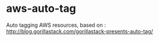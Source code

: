 # aws-auto-tag
Auto tagging AWS resources, based on : http://blog.gorillastack.com/gorillastack-presents-auto-tag/
